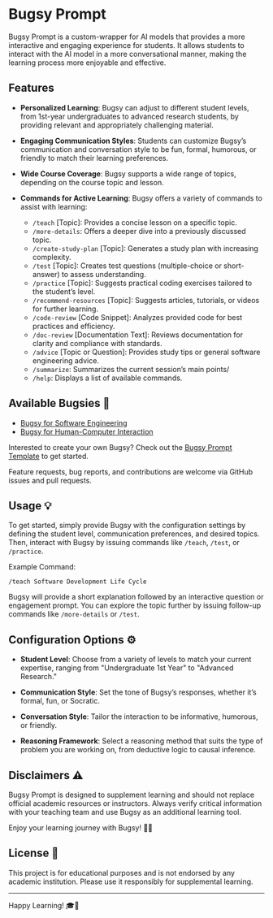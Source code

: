 # Bugsy Prompt

Bugsy Prompt is a custom-wrapper for AI models that provides a more interactive and engaging experience for students. It allows students to interact with the AI model in a more conversational manner, making the learning process more enjoyable and effective.

## Features
- **Personalized Learning**: Bugsy can adjust to different student levels, from 1st-year undergraduates to advanced research students, by providing relevant and appropriately challenging material.
  
- **Engaging Communication Styles**: Students can customize Bugsy’s communication and conversation style to be fun, formal, humorous, or friendly to match their learning preferences.
  
- **Wide Course Coverage**: Bugsy supports a wide range of topics, depending on the course topic and lesson. 

- **Commands for Active Learning**: Bugsy offers a variety of commands to assist with learning:
  - `/teach` [Topic]: Provides a concise lesson on a specific topic.
  - `/more-details`: Offers a deeper dive into a previously discussed topic.
  - `/create-study-plan` [Topic]: Generates a study plan with increasing complexity.
  - `/test` [Topic]: Creates test questions (multiple-choice or short-answer) to assess understanding.
  - `/practice` [Topic]: Suggests practical coding exercises tailored to the student’s level.
  - `/recommend-resources` [Topic]: Suggests articles, tutorials, or videos for further learning.
  - `/code-review` [Code Snippet]: Analyzes provided code for best practices and efficiency.
  - `/doc-review` [Documentation Text]: Reviews documentation for clarity and compliance with standards.
  - `/advice` [Topic or Question]: Provides study tips or general software engineering advice.
  - `/summarize`: Summarizes the current session’s main points/
  - `/help`: Displays a list of available commands.

##  Available Bugsies 🐞

- [Bugsy for Software Engineering](BugsyPrompt-SE.md)
- [Bugsy for Human-Computer Interaction](BugsyPrompt-HCI.md)

Interested to create your own Bugsy? Check out the [Bugsy Prompt Template](BugsyPrompt-Template.md) to get started.

Feature requests, bug reports, and contributions are welcome via GitHub issues and pull requests. 

## Usage 💡

To get started, simply provide Bugsy with the configuration settings by defining the student level, communication preferences, and desired topics. Then, interact with Bugsy by issuing commands like `/teach`, `/test`, or `/practice`.

Example Command:
```
/teach Software Development Life Cycle
```

Bugsy will provide a short explanation followed by an interactive question or engagement prompt. You can explore the topic further by issuing follow-up commands like `/more-details` or `/test`.

## Configuration Options ⚙️

- **Student Level**: Choose from a variety of levels to match your current expertise, ranging from "Undergraduate 1st Year" to "Advanced Research."
  
- **Communication Style**: Set the tone of Bugsy’s responses, whether it’s formal, fun, or Socratic.
  
- **Conversation Style**: Tailor the interaction to be informative, humorous, or friendly.
  
- **Reasoning Framework**: Select a reasoning method that suits the type of problem you are working on, from deductive logic to causal inference.


## Disclaimers ⚠️

Bugsy Prompt is designed to supplement learning and should not replace official academic resources or instructors. Always verify critical information with your teaching team and use Bugsy as an additional learning tool. 

Enjoy your learning journey with Bugsy! 🐞🚀

## License 📄

This project is for educational purposes and is not endorsed by any academic institution. Please use it responsibly for supplemental learning.

---

Happy Learning! 🎓📘